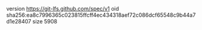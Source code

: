 version https://git-lfs.github.com/spec/v1
oid sha256:ea8c7996365c023815ffcff4ec434318aef72c086dcf65548c9b44a7d1e28407
size 5908
